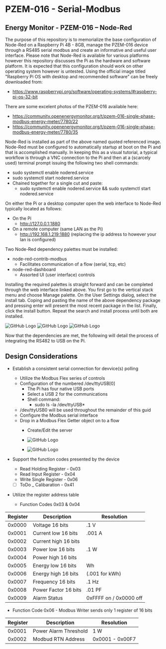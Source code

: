 # PZEM-016 - Serial-Modbus
## Energy Monitor - PZEM-016 – Node-Red
The purpose of this repository is to memorialize the base configuration of Node-Red on a Raspberry Pi 4B - 8GB, manage the PZEM-016 device through a RS485 serial modbus and create an informative and useful user interface. Please note that Node-Red is available for various platforms however this repository discusses the Pi as the hardware and software platform. It is expected that this configuration should work on other operating system however is untested. Using the official image titled "Raspberry Pi OS with desktop and recommended software" can be freely downloaded from:

- https://www.raspberrypi.org/software/operating-systems/#raspberry-pi-os-32-bit

There are some excelent photos of the PZEM-016 available here:
- https://community.openenergymonitor.org/t/pzem-016-single-phase-modbus-energy-meter/7780/22
- https://community.openenergymonitor.org/t/pzem-016-single-phase-modbus-energy-meter/7780/35

Node-Red is installed as part of the above named quoted referenced image. Node-Red must be configured to automatically startup at boot on the Pi and that is accomplished manually. In keeping this as a visual tutorial, a typical workflow is through a VNC connection to the Pi and then at a (scarcely used) terminal prompt issuing the following two shell commands:
  - sudo systemctl enable nodered.service
  - sudo systemctl start nodered.service
  - Chained together for a single cut and paste: 
    - sudo systemctl enable nodered.service && sudo systemctl start nodered.service

On either the Pi or a desktop computer open the web interface to Node-Red typically located as follows:
  - On the Pi
    - http://127.0.0.1:1880
  - On a remote computer (same LAN as the Pi)
    - http://192.168.1.219:1880 (replacing the ip address to however your lan is configured)

Two Node-Red dependency palettes must be installed:
  - node-red-contrib-modbus
    - Facilitates communication of a flow (serial, tcp, etc)
  - node-red-dashboard
    - Assorted UI (user interface) controls

Installing the required palettes is straight forward and can be completed through the web interface linked above. You first go to the vertical stack menu and choose Manage palette. On the User Settings dialog, select the install tab. Coping and pasting the name of the above dependency package and pressing enter will present the most recent package in the list. Finally, click the install button. Repeat the search and install process until both are installed.

![GitHub Logo](/images/Nodered-Manage-Palette.png)
![GitHub Logo](/images/Nodered-Search-Palette1.png)
![GitHub Logo](/images/Nodered-Search-Palette2.png)

Now that the dependencies are met, the following will detail the process of integrating the RS482 to USB on the Pi.


## Design Considerations

- Establish a consistent serial connection for devvice(s) polling
  - Utilize the Modbus Flex series of controls
  - Configuration of the numbered /dev/ttyUSB[0] 
    - The Pi has four native USB ports
    - Select a USB 2 for the communications
    - Shell command:
      - sudo ls -la /dev/ttyUSB*
  - /dev/ttyUSB0 will be used throughout the remainder of this guid
  - Configure the Modbus serial interface
  - Drop in a Modbus Flex Getter object on to a flow
    - Create/Edit the server
    - ![GitHub Logo](/images/Modbus-Flex-Getter.png) 

    - ![GitHub Logo](/images/Modbus-Client-Config.png)

- Support the function codes presented by the device
  - Read Holding Register - 0x03
  - Read Input Register - 0x04
  - Write Single Register - 0x06
  - [ ] ToDo _ Calibaration - 0x41

- Utilize the register address table
  - Function Codes 0x03 & 0x04

Register |      Description       |  Resolution
---------|------------------------|---------------------
0x0000   | Voltage 16 bits        | .1 V
0x0001   | Current low  16 bits   | .001 A
0x0002   | Current high 16 bits   |
0x0003   | Power low    16 bits   | .1 W
0x0004   | Power high   16 bits   |
0x0005   | Energy low   16 bits   | Wh
0x0006   | Energy high  16 bits   | (.001 for kWh)
0x0007   | Frequency    16 bits   | .1 Hz
0x0008   | Power Factor 16 bits   | .01 PF
0x0009   | Alarm Status           | 0xFFFF on / 0x0000 off

  - Function Code 0x06 - Modbus Writer sends only 1 register of 16 bits

Register |      Description       |  Resolution
---------|------------------------|---------------------
0x0001   | Power Alarm Threshold  | 1 W 
0x0002   | Modbud RTN Address     | 0x0001 - 0x00F7
